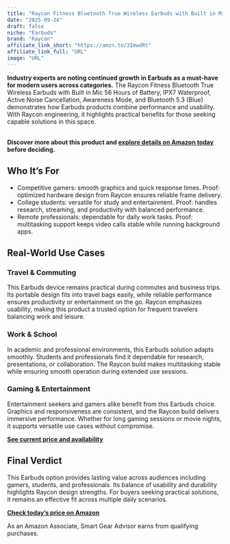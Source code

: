```yaml
---
title: "Raycon Fitness Bluetooth True Wireless Earbuds with Built in Mic 56 Hours of Battery, IPX7 Waterproof, Active Noise Cancellation, Awareness Mode, and Bluetooth 5.3 (Blue)"
date: "2025-09-24"
draft: false
niche: "Earbuds"
brand: "Raycon"
affiliate_link_short: "https://amzn.to/3ImwdRt"
affiliate_link_full: "URL"
image: "URL"
---
```


<p><strong>Industry experts are noting continued growth in Earbuds as a must-have for modern users across categories.</strong> The Raycon Fitness Bluetooth True Wireless Earbuds with Built in Mic 56 Hours of Battery, IPX7 Waterproof, Active Noise Cancellation, Awareness Mode, and Bluetooth 5.3 (Blue) demonstrates how Earbuds products combine performance and usability. With Raycon engineering, it highlights practical benefits for those seeking capable solutions in this space.</p>
<br>
<strong>Discover more about this product and <a href="https://amzn.to/3ImwdRt" rel="nofollow sponsored">explore details on Amazon today</a> before deciding.</strong>
<br>

<h2>Who It’s For</h2>
<ul>
  <li>Competitive gamers: smooth graphics and quick response times. Proof: optimized hardware design from Raycon ensures reliable frame delivery.</li>
  <li>College students: versatile for study and entertainment. Proof: handles research, streaming, and productivity with balanced performance.</li>
  <li>Remote professionals: dependable for daily work tasks. Proof: multitasking support keeps video calls stable while running background apps.</li>
</ul>

<h2>Real-World Use Cases</h2>

<h3>Travel & Commuting</h3>
<p>This Earbuds device remains practical during commutes and business trips. Its portable design fits into travel bags easily, while reliable performance ensures productivity or entertainment on the go. Raycon emphasizes usability, making this product a trusted option for frequent travelers balancing work and leisure.</p>

<h3>Work & School</h3>
<p>In academic and professional environments, this Earbuds solution adapts smoothly. Students and professionals find it dependable for research, presentations, or collaboration. The Raycon build makes multitasking stable while ensuring smooth operation during extended use sessions.</p>

<h3>Gaming & Entertainment</h3>
<p>Entertainment seekers and gamers alike benefit from this Earbuds choice. Graphics and responsiveness are consistent, and the Raycon build delivers immersive performance. Whether for long gaming sessions or movie nights, it supports versatile use cases without compromise.</p>

<p><strong><a href="https://amzn.to/3ImwdRt" rel="nofollow sponsored">See current price and availability</a></strong></p>

<h2>Final Verdict</h2>
<p>This Earbuds option provides lasting value across audiences including gamers, students, and professionals. Its balance of usability and durability highlights Raycon design strengths. For buyers seeking practical solutions, it remains an effective fit across multiple daily scenarios.</p>

<p><strong><a href="https://amzn.to/3ImwdRt" rel="nofollow sponsored">Check today’s price on Amazon</a></strong></p>

<p>As an Amazon Associate, Smart Gear Advisor earns from qualifying purchases.</p>
